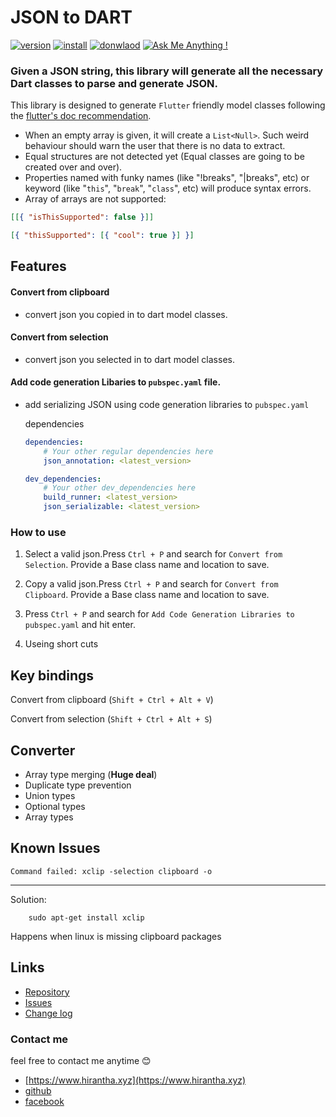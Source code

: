 # JSON to DART

[![version ](https://vsmarketplacebadge.apphb.com/version/hirantha.json-to-dart.svg)](https://marketplace.visualstudio.com/items?itemName=hirantha.json-to-dart)
[![install ](https://vsmarketplacebadge.apphb.com/installs/hirantha.json-to-dart.svg)](https://marketplace.visualstudio.com/items?itemName=hirantha.json-to-dart)
[![donwlaod ](https://vsmarketplacebadge.apphb.com/downloads/hirantha.json-to-dart.svg)](https://marketplace.visualstudio.com/items?itemName=hirantha.json-to-dart)
[![Ask Me Anything !](https://img.shields.io/badge/Ask%20me-anything-1abc9c.svg)](https://www.hirantha.xyz)


### Given a JSON string, this library will generate all the necessary Dart classes to parse and generate JSON.
This library is designed to generate `Flutter` friendly model classes following the [flutter's doc recommendation](https://flutter.io/json/#serializing-json-manually-using-dartconvert).

- When an empty array is given, it will create a `List<Null>`. Such weird behaviour should warn the user that there is no data to extract.
- Equal structures are not detected yet (Equal classes are going to be created over and over).
- Properties named with funky names (like "!breaks", "|breaks", etc) or keyword (like "`this`", "`break`", "`class`", etc) will produce syntax errors.
- Array of arrays are not supported:


```json
[[{ "isThisSupported": false }]]
```

```json
[{ "thisSupported": [{ "cool": true }] }]
```


## Features

#### Convert from clipboard
- convert json you copied in to dart model classes.

#### Convert from selection
- convert json you selected in to dart model classes.

#### Add code generation Libaries to `pubspec.yaml` file.
- add serializing JSON using code generation libraries to `pubspec.yaml`
  
  dependencies
    ```yaml
    dependencies:
        # Your other regular dependencies here
        json_annotation: <latest_version>

    dev_dependencies:
        # Your other dev_dependencies here
        build_runner: <latest_version>
        json_serializable: <latest_version>
    ```

### How to use
1. Select a valid json.Press `Ctrl + P` and search for `Convert from Selection`. Provide a Base class name and location to save.

2. Copy a valid json.Press `Ctrl + P` and search for `Convert from Clipboard`. Provide a Base class name and location to save.


3. Press `Ctrl + P` and search for `Add Code Generation Libraries to pubspec.yaml` and hit enter.

4. Useing short cuts 

## Key bindings

Convert from clipboard (`Shift + Ctrl + Alt + V`)

Convert from selection (`Shift + Ctrl + Alt + S`)

## Converter

- Array type merging (**Huge deal**)
- Duplicate type prevention
- Union types
- Optional types
- Array types

## Known Issues

`Command failed: xclip -selection clipboard -o`

---

Solution: 

```console
    sudo apt-get install xclip
```

Happens when linux is missing clipboard packages

## Links

- [Repository](https://github.com/hiranthar/Json-to-Dart-Model.git)
- [Issues](https://github.com/hiranthar/Json-to-Dart-Model.git/issues)
- [Change log](https://github.com/hiranthar/Json-to-Dart-Model.git/blob/master/CHANGELOG.md)


### Contact me

feel free to contact me anytime :blush:

- [https://www.hirantha.xyz](https://www.hirantha.xyz)
- [github](https://github.com/hiranthar)
- [facebook](https://www.facebook.com/sahanhirantha)

